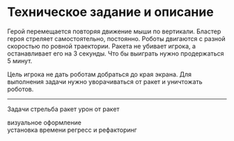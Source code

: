 Техническое задание и описание
========================
Герой перемещается повторяя движение мыши по вертикали.
Бластер героя стреляет самостоятельно, постоянно.
Роботы двигаются с разной скоростью по ровной траектории.
Ракета не убивает игрока, а останавливает его на 3 секунды.
Что бы выиграть нужно продержаться 5 минут.

Цель игрока не дать роботам добраться до края экрана.
Для выполнения задачи нужно уворачиваться от ракет и уничтожать роботов.
***
Задачи
  стрельба ракет
  урон от ракет

  визуальное оформление  
  установка времени
  регресс и рефакторинг
